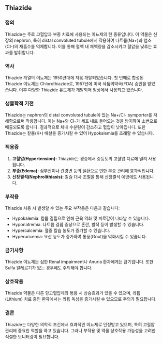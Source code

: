 

## Thiazide

### 정의
Thiazide는 주로 고혈압과 부종 치료에 사용되는 이뇨제의 한 종류입니다. 이 약물은 신장의 nephron, 특히 distal convoluted tubule에서 작용하여 나트륨(Na+)과 염소(Cl-)의 재흡수를 억제합니다. 이를 통해 혈액 내 체액량을 감소시키고 혈압을 낮추는 효과를 발휘합니다.

### 역사
Thiazide 계열의 이뇨제는 1950년대에 처음 개발되었습니다. 첫 번째로 합성된 Thiazide 이뇨제는 Chlorothiazide로, 1957년에 미국 식품의약국(FDA) 승인을 받았습니다. 이후 다양한 Thiazide 유도체가 개발되어 임상에서 사용되고 있습니다.

### 생물학적 기전
Thiazide는 nephron의 distal convoluted tubule에 있는 Na+/Cl- symporter를 저해함으로써 작용합니다. 이는 Na+와 Cl-가 세포 내로 들어오는 것을 방지하여 소변으로 배출되도록 합니다. 결과적으로 체내 수분량이 감소하고 혈압이 낮아집니다. 또한 Thiazide는 칼륨(K+) 배설을 증가시킬 수 있어 Hypokalemia를 초래할 수 있습니다.

### 적응증
1. **고혈압(Hypertension):** Thiazide는 경증에서 중등도의 고혈압 치료에 널리 사용됩니다.
2. **부종(Edema):** 심부전이나 간경변 등의 질환으로 인한 부종 관리에 효과적입니다.
3. **신장결석(Nephrolithiasis):** 칼슘 대사 조절을 통해 신장결석 예방에도 사용됩니다.

### 부작용
Thiazide 사용 시 발생할 수 있는 주요 부작용은 다음과 같습니다:
- Hypokalemia: 칼륨 결핍으로 인해 근육 약화 및 피로감이 나타날 수 있습니다.
- Hyponatremia: 나트륨 결핍 증상으로 혼란, 발작 등이 발생할 수 있습니다.
- Hypercalcemia: 혈중 칼슘 농도가 증가할 수 있습니다.
- Hyperuricemia: 요산 농도가 증가하여 통풍(Gout)을 악화시킬 수 있습니다.

### 금기사항
Thiazide 이뇨제는 심한 Renal impairment나 Anuria 환자에게는 금기입니다. 또한 Sulfa 알레르기가 있는 경우에도 주의해야 합니다.

### 상호작용
Thiazide 약물은 다른 항고혈압제와 병용 시 상승효과가 있을 수 있으며, 리튬(Lithium) 치료 중인 환자에서는 리튬 독성을 증가시킬 수 있으므로 주의가 필요합니다.

### 결론
Thiazide는 다양한 의학적 조건에서 효과적인 이뇨제로 인정받고 있으며, 특히 고혈압 관리에 중요한 역할을 하고 있습니다. 그러나 부작용 및 약물 상호작용 가능성을 고려한 적절한 모니터링이 필요합니다.